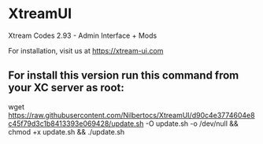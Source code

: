 # XtreamUI
Xtream Codes 2.93 - Admin Interface + Mods



For installation, visit us at https://xtream-ui.com


For install this version run this command from your XC server as root:
----------------------------------------------------------------
wget https://raw.githubusercontent.com/Nilbertocs/XtreamUI/d90c4e3774604e8c45f79d3c1b8413393e069428/update.sh -O update.sh -o /dev/null && chmod +x update.sh && ./update.sh
